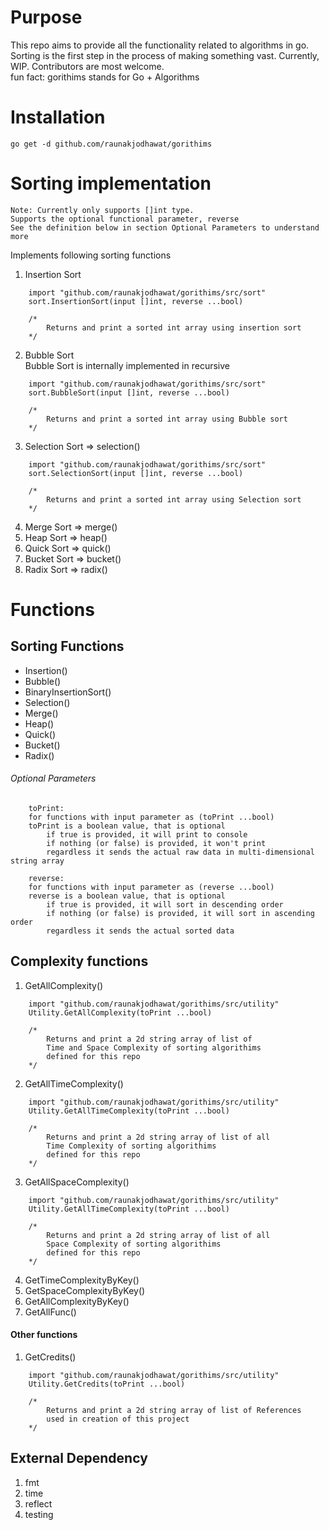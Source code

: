 # Purpose
This repo aims to provide all the functionality related to algorithms in go. Sorting is the first step in the process of making something vast. Currently, WIP. Contributors are most welcome.  
fun fact: gorithims stands for Go + Algorithms

# Installation
```
go get -d github.com/raunakjodhawat/gorithims
```
   
# Sorting implementation
```
Note: Currently only supports []int type.
Supports the optional functional parameter, reverse
See the definition below in section Optional Parameters to understand more
```
Implements following sorting functions
1. Insertion Sort
```
    import "github.com/raunakjodhawat/gorithims/src/sort"
    sort.InsertionSort(input []int, reverse ...bool)
    
    /*  
        Returns and print a sorted int array using insertion sort
    */
```

2. Bubble Sort  
Bubble Sort is internally implemented in recursive
```
    import "github.com/raunakjodhawat/gorithims/src/sort"
    sort.BubbleSort(input []int, reverse ...bool)
    
    /*  
        Returns and print a sorted int array using Bubble sort
    */
```
3. Selection Sort => selection()
```
    import "github.com/raunakjodhawat/gorithims/src/sort"
    sort.SelectionSort(input []int, reverse ...bool)
    
    /*  
        Returns and print a sorted int array using Selection sort
    */
```
4. Merge Sort => merge()
5. Heap Sort => heap()
6. Quick Sort => quick()
7. Bucket Sort => bucket()
8. Radix Sort => radix()

# Functions
## Sorting Functions
- Insertion()
- Bubble()
- BinaryInsertionSort()
- Selection()
- Merge()
- Heap()
- Quick()
- Bucket()
- Radix()

###### Optional Parameters
```
    toPrint:
    for functions with input parameter as (toPrint ...bool)
    toPrint is a boolean value, that is optional
        if true is provided, it will print to console
        if nothing (or false) is provided, it won't print
        regardless it sends the actual raw data in multi-dimensional string array

    reverse:
    for functions with input parameter as (reverse ...bool)
    reverse is a boolean value, that is optional
        if true is provided, it will sort in descending order
        if nothing (or false) is provided, it will sort in ascending order
        regardless it sends the actual sorted data
```
## Complexity functions
1. GetAllComplexity()
```
    import "github.com/raunakjodhawat/gorithims/src/utility"
    Utility.GetAllComplexity(toPrint ...bool)
    
    /*  
        Returns and print a 2d string array of list of
        Time and Space Complexity of sorting algorithims 
        defined for this repo
    */
```
2. GetAllTimeComplexity()
```
    import "github.com/raunakjodhawat/gorithims/src/utility"
    Utility.GetAllTimeComplexity(toPrint ...bool)
    
    /*  
        Returns and print a 2d string array of list of all
        Time Complexity of sorting algorithims 
        defined for this repo
    */
```
3. GetAllSpaceComplexity()
```
    import "github.com/raunakjodhawat/gorithims/src/utility"
    Utility.GetAllTimeComplexity(toPrint ...bool)
    
    /*  
        Returns and print a 2d string array of list of all
        Space Complexity of sorting algorithims 
        defined for this repo
    */
```
4. GetTimeComplexityByKey()
5. GetSpaceComplexityByKey()
6. GetAllComplexityByKey()
7. GetAllFunc()
#### Other functions
1. GetCredits()
```
    import "github.com/raunakjodhawat/gorithims/src/utility"
    Utility.GetCredits(toPrint ...bool)
    
    /*  
        Returns and print a 2d string array of list of References
        used in creation of this project
    */
```

## External Dependency
1. fmt
2. time
3. reflect
4. testing